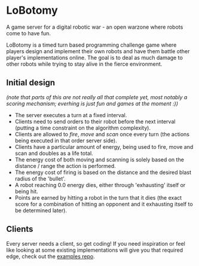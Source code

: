 LoBotomy
========

A game server for a digital robotic war - an open warzone where robots come to have fun.

LoBotomy is a timed turn based programming challenge game where players design and implement their own robots and have them battle other player's implementations online.
The goal is to deal as much damage to other robots while trying to stay alive in the fierce environment.

Initial design
--------------

*(note that parts of this are not really all that complete yet, most notably a scoring mechanism; everhing is just fun and games at the moment :))*

 - The server executes a turn at a fixed interval.
 - Clients need to send orders to their robot before the next interval (putting a time constraint on the algorithm complexity).
 - Clients are allowed to *fire*, *move* and *scan* once every turn (the actions being executed in that order server side).
 - Clients have a particular amount of energy, being used to fire, move and scan and doubles as a life total.
 - The energy cost of both moving and scanning is solely based on the distance / range the action is performed.
 - The energy cost of firing is based on the distance and the desired blast radius of the 'bullet'.
 - A robot reaching 0.0 energy dies, either through 'exhausting' itself or being hit.
 - Points are earned by hitting a robot in the turn that it dies (the exact score for a combination of hitting an opponent and it exhausting itself to be determined later).

Clients
-------

Every server needs a client, so get coding!
If you need inspiration or feel like looking at some existing implementations will give you that required edge, check out the [examples repo](https://github.com/akaIDIOT/LoBotomy-examples).


